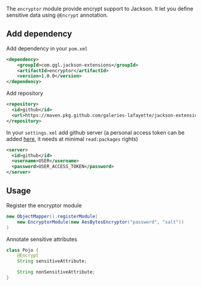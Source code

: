 The `encryptor` module provide encrypt support to Jackson.
It let you define sensitive data using `@Encrypt` annotation.

## Add dependency

Add dependency in your `pom.xml`
```xml
<dependency>
    <groupId>com.ggl.jackson-extensions</groupId>
    <artifactId>encryptor</artifactId>
    <version>1.0.0</version>
</dependency>
```

Add repository
```xml
<repository>
  <id>github</id>
  <url>https://maven.pkg.github.com/galeries-lafayette/jackson-extensions</url>
</repository>
```

In your `settings.xml` add github server (a personal access token can be added [here](https://github.com/settings/tokens/new), it needs at minimal `read:packages` rights)
```xml
<server>
  <id>github</id>
  <username>USER</username>
  <password>USER_ACCESS_TOKEN</password>
</server>
```
## Usage

Register the encryptor module

```java
new ObjectMapper().registerModule(
    new EncryptorModule(new AesBytesEncryptor("password", "salt"))
)
```

Annotate sensitive attributes
```java
class Pojo {
    @Encrypt
    String sensitiveAttribute;

    String nonSensitiveAttribute;
}
```
